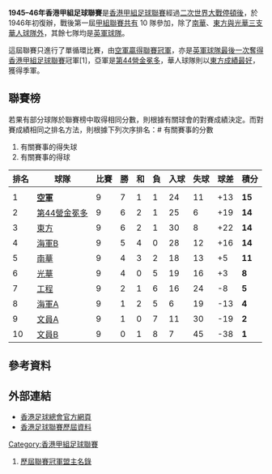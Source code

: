 **1945–46年香港甲組足球聯賽**是[香港甲組足球聯賽](../Page/香港甲組足球聯賽.md "wikilink")經過[二次世界大戰停頓後](https://zh.wikipedia.org/wiki/二次世界大戰 "wikilink")，於1946年初復辦，戰後第一屆[甲組聯賽共有](../Page/香港甲組足球聯賽.md "wikilink")
10
隊參加，除了[南華](https://zh.wikipedia.org/wiki/南華足球隊 "wikilink")、[東方與](../Page/東方足球隊.md "wikilink")[光華三支華人球隊外](../Page/光華體育會.md "wikilink")，其餘七隊均是[英軍球隊](https://zh.wikipedia.org/wiki/英軍 "wikilink")。

這屆聯賽只進行了單循環比賽，由[空軍贏得聯賽冠軍](https://zh.wikipedia.org/wiki/空軍足球隊 "wikilink")，亦是[英軍球隊最後一次奪得](https://zh.wikipedia.org/wiki/英軍 "wikilink")[香港甲組足球聯賽](../Page/香港甲組足球聯賽.md "wikilink")冠軍\[1\]，亞軍是[第44營金冕多](https://zh.wikipedia.org/wiki/第44營金冕多 "wikilink")，華人球隊則以[東方成績最好](../Page/東方足球隊.md "wikilink")，獲得季軍。

## 聯賽榜

若果有部分球隊於聯賽榜中取得相同分數，則根據有關球會的對賽成績決定。而對賽成績相同之排名方法，則根據下列次序排名：\# 有關賽事的分數

1.  有關賽事的得失球
2.  有關賽事的得球

| 排名 | 球隊                                                          | 比賽 | 勝 | 和 | 負 | 入球 | 失球 | 球差   | 積分     |
| -- | ----------------------------------------------------------- | -- | - | - | - | -- | -- | ---- | ------ |
|    |                                                             |    |   |   |   |    |    |      |        |
| 1  | **[空軍](https://zh.wikipedia.org/wiki/空軍足球隊 "wikilink")**    | 9  | 7 | 1 | 1 | 24 | 11 | \+13 | **15** |
| 2  | [第44營金冕多](https://zh.wikipedia.org/wiki/第44營金冕多 "wikilink") | 9  | 6 | 2 | 1 | 25 | 6  | \+19 | **14** |
| 3  | [東方](../Page/東方足球隊.md "wikilink")                           | 9  | 6 | 2 | 1 | 30 | 8  | \+22 | **14** |
| 4  | [海軍B](https://zh.wikipedia.org/wiki/海軍足球隊 "wikilink")       | 9  | 5 | 4 | 0 | 28 | 12 | \+16 | **14** |
| 5  | [南華](https://zh.wikipedia.org/wiki/南華足球隊 "wikilink")        | 9  | 4 | 3 | 2 | 18 | 13 | \+5  | **11** |
| 6  | [光華](../Page/光華體育會.md "wikilink")                           | 9  | 4 | 0 | 5 | 19 | 16 | \+3  | **8**  |
| 7  | [工程](https://zh.wikipedia.org/wiki/皇家工程師 "wikilink")        | 9  | 2 | 1 | 6 | 16 | 24 | \-8  | **5**  |
| 8  | [海軍A](https://zh.wikipedia.org/wiki/海軍足球隊 "wikilink")       | 9  | 1 | 2 | 5 | 6  | 19 | \-13 | **4**  |
| 9  | [文員A](https://zh.wikipedia.org/wiki/文員足球隊 "wikilink")       | 9  | 1 | 0 | 7 | 11 | 30 | \-19 | **2**  |
| 10 | [文員B](https://zh.wikipedia.org/wiki/文員足球隊 "wikilink")       | 9  | 0 | 1 | 8 | 7  | 45 | \-38 | **1**  |

## 參考資料

<div class="references-small">

<references/>

</div>

## 外部連結

  - [香港足球總會官方網頁](http://www.hkfa.com/)
  - [香港足球聯賽歷屆資料](http://www.davidto.com/siuming/pastleague/?year=1946)

[Category:香港甲組足球聯賽](https://zh.wikipedia.org/wiki/Category:香港甲組足球聯賽 "wikilink")

1.  [歷屆聯賽冠軍盟主名錄](http://www.hkfa.com/zh-hk/load_page.php?pid=93)
